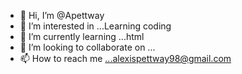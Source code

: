 - 👋 Hi, I’m @Apettway
- 👀 I’m interested in ...Learning coding
- 🌱 I’m currently learning ...html
- 💞️ I’m looking to collaborate on ...
- 📫 How to reach me ...alexispettway98@gmail.com

<!---
Apettway/Apettway is a ✨ special ✨ repository because its `README.md` (this file) appears on your GitHub profile.
You can click the Preview link to take a look at your changes.
--->
